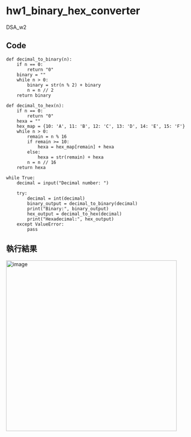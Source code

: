 # hw1_binary_hex_converter
DSA_w2
## Code
```
def decimal_to_binary(n):
    if n == 0:
        return "0"
    binary = "" 
    while n > 0:
        binary = str(n % 2) + binary
        n = n // 2
    return binary

def decimal_to_hex(n):
    if n == 0:
        return "0"
    hexa = "" 
    hex_map = {10: 'A', 11: 'B', 12: 'C', 13: 'D', 14: 'E', 15: 'F'}
    while n > 0:
        remain = n % 16
        if remain >= 10:
            hexa = hex_map[remain] + hexa
        else:
            hexa = str(remain) + hexa
        n = n // 16
    return hexa

while True:
    decimal = input("Decimal number: ")
    
    try:
        decimal = int(decimal)
        binary_output = decimal_to_binary(decimal)
        print("Binary:", binary_output)
        hex_output = decimal_to_hex(decimal)
        print("Hexadecimal:", hex_output)
    except ValueError:
        pass
```
## 執行結果
<img width="464" alt="image" src="https://github.com/weighing-331/hw1_binary_hex_converter/assets/68834074/b8a66139-f963-470e-8183-1e5dff0b025e">
